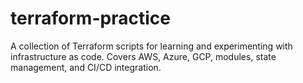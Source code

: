 # terraform-practice
A collection of Terraform scripts for learning and experimenting with infrastructure as code. Covers AWS, Azure, GCP, modules, state management, and CI/CD integration.
